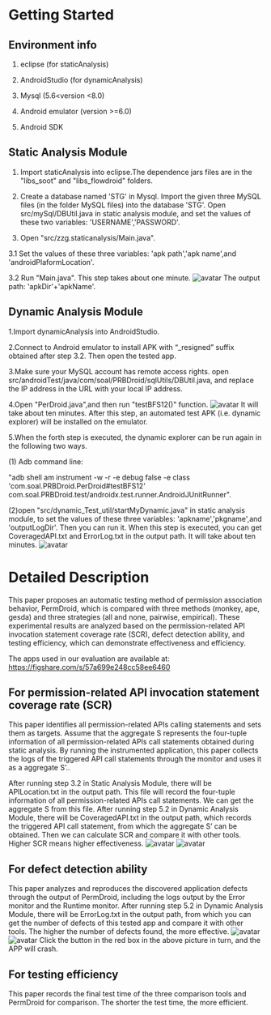 # Getting Started #

## Environment info ##

1. eclipse (for staticAnalysis)

2. AndroidStudio (for dynamicAnalysis)

3. Mysql (5.6<version <8.0)

4. Android emulator (version >=6.0)

5. Android SDK

## Static Analysis Module ##

1. Import staticAnalysis into eclipse.The dependence jars files are in the "libs_soot" and "libs_flowdroid" folders.

2. Create a database named 'STG' in Mysql. Import the given three MySQL files (in the folder MySQL files) into the database 'STG'. Open src/mySql/DBUtil.java in static analysis module, and set the values of these two variables: 'USERNAME','PASSWORD'.

3. Open "src/zzg.staticanalysis/Main.java".

3.1 Set the values of these three variables: 'apk path','apk name',and 'androidPlaformLocation'.

3.2 Run "Main.java". This step takes about one minute.
![avatar](https://gitee.com/jsg1999/pictures/raw/master/2.png)
The output path: 'apkDir'+'apkName'.

## Dynamic Analysis Module ##

1.Import dynamicAnalysis into AndroidStudio.

2.Connect to Android emulator to install APK with “_resigned” suffix obtained after step 3.2. Then open the tested app.

3.Make sure your MySQL account has remote access rights.
open src/androidTest/java/com/soal/PRBDroid/sqlUtils/DBUtil.java, and replace the IP address in the URL with your local IP address.

4.Open "PerDroid.java",and then run "testBFS12()" function. 
![avatar](https://gitee.com/jsg1999/pictures/raw/master/6.png)
It will take about ten minutes. After this step, an automated test APK (i.e. dynamic explorer) will be installed on the emulator.

5.When the forth step is executed, the dynamic explorer can be run again in the following two ways.

(1) Adb command line:

"adb shell am instrument -w -r -e debug false -e class 'com.soal.PRBDroid.PerDroid#testBFS12' com.soal.PRBDroid.test/androidx.test.runner.AndroidJUnitRunner".

(2)open "src/dynamic_Test_util/startMyDynamic.java" in static analysis module, to set the values of these three variables: 'apkname','pkgname',and 'outputLogDir'. Then you can run it. When this step is executed, you can get CoveragedAPI.txt and ErrorLog.txt in the output path. It will take about ten minutes.
![avatar](https://gitee.com/jsg1999/pictures/raw/master/1.png)


# Detailed Description #
This paper proposes an automatic testing method of permission association behavior, PermDroid, which is compared with three methods (monkey, ape, gesda) and three strategies (all and none, pairwise, empirical). These experimental results are analyzed based on the permission-related API invocation statement coverage rate (SCR), defect detection ability, and testing efficiency, which can demonstrate effectiveness and efficiency.

The apps used in our evaluation are available at: https://figshare.com/s/57a699e248cc58ee6460

## For permission-related API invocation statement coverage rate (SCR) ##
This paper identifies all permission-related APIs calling statements and sets them as targets. Assume that the aggregate S represents the four-tuple information of all permission-related APIs call statements obtained during static analysis. By running the instrumented application, this paper collects the logs of the triggered API call statements through the monitor and uses it as a aggregate S’..

After running step 3.2 in Static Analysis Module, there will be APILocation.txt in the output path. This file will record the four-tuple information of all permission-related APIs call statements. We can get the aggregate S from this file. After running step 5.2 in Dynamic Analysis Module, there will be CoveragedAPI.txt in the output path, which records the triggered API call statement, from which the aggregate S’ can be obtained. Then we can calculate SCR and compare it with other tools. Higher SCR means higher effectiveness.
![avatar](https://gitee.com/jsg1999/pictures/raw/master/8.png)
![avatar](https://gitee.com/jsg1999/pictures/raw/master/4.png)
## For defect detection ability ##
This paper analyzes and reproduces the discovered application defects through the output of PermDroid, including the logs output by the Error monitor and the Runtime monitor.
After running step 5.2 in Dynamic Analysis Module, there will be ErrorLog.txt in the output path, from which you can get the number of defects of this tested app and compare it with other tools. The higher the number of defects found, the more effective.
![avatar](https://gitee.com/jsg1999/pictures/raw/master/3.png)
![avatar](https://gitee.com/jsg1999/pictures/raw/master/5.png)
Click the button in the red box in the above picture in turn, and the APP will crash.
## For testing efficiency ##
This paper records the final test time of the three comparison tools and PermDroid for comparison. The shorter the test time, the more efficient.